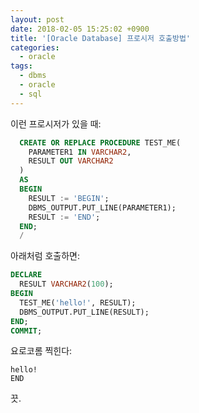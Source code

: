 ```yaml
---
layout: post
date: 2018-02-05 15:25:02 +0900
title: '[Oracle Database] 프로시저 호출방법'
categories:
  - oracle
tags:
  - dbms
  - oracle
  - sql
---
```


이런 프로시저가 있을 때:

```sql
  CREATE OR REPLACE PROCEDURE TEST_ME(
    PARAMETER1 IN VARCHAR2,
    RESULT OUT VARCHAR2
  )
  AS
  BEGIN
    RESULT := 'BEGIN';
    DBMS_OUTPUT.PUT_LINE(PARAMETER1);
    RESULT := 'END';
  END;
  /
```

아래처럼 호출하면:

```sql
DECLARE
  RESULT VARCHAR2(100);
BEGIN
  TEST_ME('hello!', RESULT);
  DBMS_OUTPUT.PUT_LINE(RESULT);
END;
COMMIT;
```

요로코롬 찍힌다:

```
hello!
END
```

끗.
